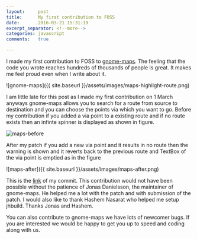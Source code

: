 ```yaml
---
layout:     post
title:      My first contribution to FOSS
date:       2016-03-21 15:31:19
excerpt_separator: <!--more-->
categories: javascript 
comments:   true

---
```

I made my first contribution to FOSS to [gnome-maps](https://wiki.gnome.org/Apps/Maps/). The feeling that the code you wrote reaches hundreds of thousands of people is great. It makes me feel proud even when I write about it.

<!--more-->

![gnome-maps]({{ site.baseurl }}/assets/images/maps-highlight-route.png)

I am little late for this post as I made my first contribution on 1 March anyways gnome-maps allows you to search for a route from source to destination and you can choose the points via which you want to go. Before my contribution if you added a via point to a existing route and if no route exists then an infinte spinner is displayed as shown in figure. 

![maps-before]({{site.baseurl}}/assets/images/maps-before.png)

After my patch if you add a new via point and it results in no route then the warning is shown and it reverts back to the previous route and TextBox of the via point is emptied as in the figure 

![maps-after]({{ site.baseurl }}/assets/images/maps-after.png)

This is the [link](https://git.gnome.org/browse/gnome-maps/commit/?id=20a0ee8373216ece0e0b077f8f4ac17926817e97) of my commit. This contribution would not have been possible without the patience of Jonas Danielsson, the maintainer of gnome-maps. He helped me a lot with the patch and with submission of the patch. I would also like to thank Hashem Nasarat who helped me setup jhbuild. Thanks Jonas and Hashem. 

You can also contribute to gnome-maps we have lots of newcomer bugs. If you are interested we would be happy to get you up to speed and coding along with us. 
